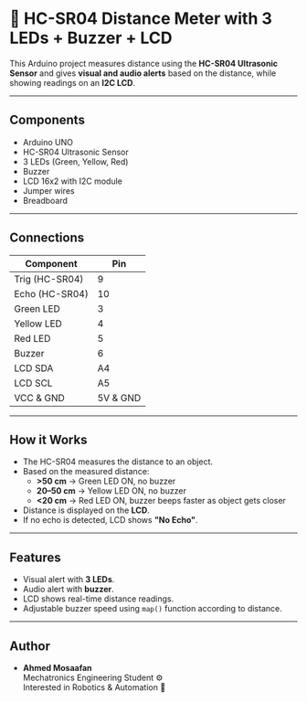 # 📏 HC-SR04 Distance Meter with 3 LEDs + Buzzer + LCD

This Arduino project measures distance using the **HC-SR04 Ultrasonic Sensor** and gives **visual and audio alerts** based on the distance, while showing readings on an **I2C LCD**.

---

## Components
- Arduino UNO
- HC-SR04 Ultrasonic Sensor
- 3 LEDs (Green, Yellow, Red)
- Buzzer
- LCD 16x2 with I2C module
- Jumper wires
- Breadboard

---

## Connections

| Component | Pin |
|-----------|-----|
| Trig (HC-SR04) | 9 |
| Echo (HC-SR04) | 10 |
| Green LED | 3 |
| Yellow LED | 4 |
| Red LED | 5 |
| Buzzer | 6 |
| LCD SDA | A4 |
| LCD SCL | A5 |
| VCC & GND | 5V & GND |

---

## How it Works
- The HC-SR04 measures the distance to an object.  
- Based on the measured distance:
  - **>50 cm** → Green LED ON, no buzzer  
  - **20–50 cm** → Yellow LED ON, no buzzer  
  - **<20 cm** → Red LED ON, buzzer beeps faster as object gets closer  
- Distance is displayed on the **LCD**.  
- If no echo is detected, LCD shows **"No Echo"**.

---

## Features
- Visual alert with **3 LEDs**.  
- Audio alert with **buzzer**.  
- LCD shows real-time distance readings.  
- Adjustable buzzer speed using `map()` function according to distance.

---

## Author
- **Ahmed Mosaafan**  
  Mechatronics Engineering Student ⚙️  
  Interested in Robotics & Automation 🤖
